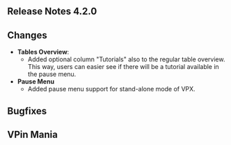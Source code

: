 ## Release Notes 4.2.0

## Changes

- **Tables Overview**:
  - Added optional column "Tutorials" also to the regular table overview. This way, users can easier see if there will be a tutorial available in the pause menu.
- **Pause Menu**
  - Added pause menu support for stand-alone mode of VPX.

## Bugfixes

## VPin Mania
